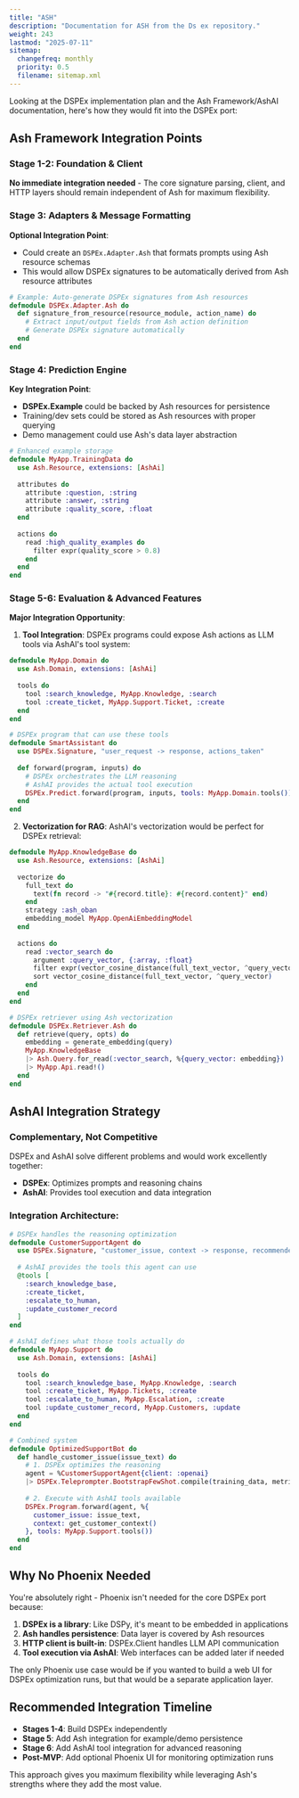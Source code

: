 ```yaml
---
title: "ASH"
description: "Documentation for ASH from the Ds ex repository."
weight: 243
lastmod: "2025-07-11"
sitemap:
  changefreq: monthly
  priority: 0.5
  filename: sitemap.xml
---
```


Looking at the DSPEx implementation plan and the Ash Framework/AshAI documentation, here's how they would fit into the DSPEx port:

## **Ash Framework Integration Points**

### **Stage 1-2: Foundation & Client** 
**No immediate integration needed** - The core signature parsing, client, and HTTP layers should remain independent of Ash for maximum flexibility.

### **Stage 3: Adapters & Message Formatting**
**Optional Integration Point**: 
- Could create an `DSPEx.Adapter.Ash` that formats prompts using Ash resource schemas
- This would allow DSPEx signatures to be automatically derived from Ash resource attributes

```elixir
# Example: Auto-generate DSPEx signatures from Ash resources
defmodule DSPEx.Adapter.Ash do
  def signature_from_resource(resource_module, action_name) do
    # Extract input/output fields from Ash action definition
    # Generate DSPEx signature automatically
  end
end
```

### **Stage 4: Prediction Engine**
**Key Integration Point**:
- **DSPEx.Example** could be backed by Ash resources for persistence
- Training/dev sets could be stored as Ash resources with proper querying
- Demo management could use Ash's data layer abstraction

```elixir
# Enhanced example storage
defmodule MyApp.TrainingData do
  use Ash.Resource, extensions: [AshAi]
  
  attributes do
    attribute :question, :string
    attribute :answer, :string
    attribute :quality_score, :float
  end
  
  actions do
    read :high_quality_examples do
      filter expr(quality_score > 0.8)
    end
  end
end
```

### **Stage 5-6: Evaluation & Advanced Features**
**Major Integration Opportunity**:

1. **Tool Integration**: DSPEx programs could expose Ash actions as LLM tools via AshAI's tool system:

```elixir
defmodule MyApp.Domain do
  use Ash.Domain, extensions: [AshAi]
  
  tools do
    tool :search_knowledge, MyApp.Knowledge, :search
    tool :create_ticket, MyApp.Support.Ticket, :create
  end
end

# DSPEx program that can use these tools
defmodule SmartAssistant do
  use DSPEx.Signature, "user_request -> response, actions_taken"
  
  def forward(program, inputs) do
    # DSPEx orchestrates the LLM reasoning
    # AshAI provides the actual tool execution
    DSPEx.Predict.forward(program, inputs, tools: MyApp.Domain.tools())
  end
end
```

2. **Vectorization for RAG**: AshAI's vectorization would be perfect for DSPEx retrieval:

```elixir
defmodule MyApp.KnowledgeBase do
  use Ash.Resource, extensions: [AshAi]
  
  vectorize do
    full_text do
      text(fn record -> "#{record.title}: #{record.content}" end)
    end
    strategy :ash_oban
    embedding_model MyApp.OpenAiEmbeddingModel
  end
  
  actions do
    read :vector_search do
      argument :query_vector, {:array, :float}
      filter expr(vector_cosine_distance(full_text_vector, ^query_vector) < 0.7)
      sort vector_cosine_distance(full_text_vector, ^query_vector)
    end
  end
end

# DSPEx retriever using Ash vectorization
defmodule DSPEx.Retriever.Ash do
  def retrieve(query, opts) do
    embedding = generate_embedding(query)
    MyApp.KnowledgeBase
    |> Ash.Query.for_read(:vector_search, %{query_vector: embedding})
    |> MyApp.Api.read!()
  end
end
```

## **AshAI Integration Strategy**

### **Complementary, Not Competitive**
DSPEx and AshAI solve different problems and would work excellently together:

- **DSPEx**: Optimizes prompts and reasoning chains
- **AshAI**: Provides tool execution and data integration

### **Integration Architecture**:

```elixir
# DSPEx handles the reasoning optimization
defmodule CustomerSupportAgent do
  use DSPEx.Signature, "customer_issue, context -> response, recommended_actions"
  
  # AshAI provides the tools this agent can use
  @tools [
    :search_knowledge_base,
    :create_ticket, 
    :escalate_to_human,
    :update_customer_record
  ]
end

# AshAI defines what those tools actually do
defmodule MyApp.Support do
  use Ash.Domain, extensions: [AshAi]
  
  tools do
    tool :search_knowledge_base, MyApp.Knowledge, :search
    tool :create_ticket, MyApp.Tickets, :create
    tool :escalate_to_human, MyApp.Escalation, :create
    tool :update_customer_record, MyApp.Customers, :update
  end
end

# Combined system
defmodule OptimizedSupportBot do
  def handle_customer_issue(issue_text) do
    # 1. DSPEx optimizes the reasoning
    agent = %CustomerSupportAgent{client: :openai}
    |> DSPEx.Teleprompter.BootstrapFewShot.compile(training_data, metric_fn)
    
    # 2. Execute with AshAI tools available
    DSPEx.Program.forward(agent, %{
      customer_issue: issue_text,
      context: get_customer_context()
    }, tools: MyApp.Support.tools())
  end
end
```

## **Why No Phoenix Needed**

You're absolutely right - Phoenix isn't needed for the core DSPEx port because:

1. **DSPEx is a library**: Like DSPy, it's meant to be embedded in applications
2. **Ash handles persistence**: Data layer is covered by Ash resources
3. **HTTP client is built-in**: DSPEx.Client handles LLM API communication
4. **Tool execution via AshAI**: Web interfaces can be added later if needed

The only Phoenix use case would be if you wanted to build a web UI for DSPEx optimization runs, but that would be a separate application layer.

## **Recommended Integration Timeline**

- **Stages 1-4**: Build DSPEx independently 
- **Stage 5**: Add Ash integration for example/demo persistence
- **Stage 6**: Add AshAI tool integration for advanced reasoning
- **Post-MVP**: Add optional Phoenix UI for monitoring optimization runs

This approach gives you maximum flexibility while leveraging Ash's strengths where they add the most value.